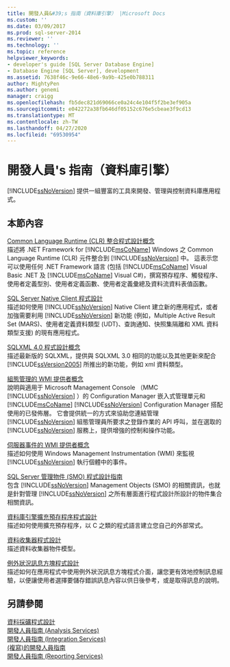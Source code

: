 ```yaml
---
title: 開發人員&#39;s 指南（資料庫引擎） |Microsoft Docs
ms.custom: ''
ms.date: 03/09/2017
ms.prod: sql-server-2014
ms.reviewer: ''
ms.technology: ''
ms.topic: reference
helpviewer_keywords:
- developer's guide [SQL Server Database Engine]
- Database Engine [SQL Server], development
ms.assetid: 7638f46c-9e66-48e6-9a9b-425e0b788311
author: MightyPen
ms.author: genemi
manager: craigg
ms.openlocfilehash: fb5dec821d69066ce0a24c4e104f5f2be3ef905a
ms.sourcegitcommit: e042272a38fb646df05152c676e5cbeae3f9cd13
ms.translationtype: MT
ms.contentlocale: zh-TW
ms.lasthandoff: 04/27/2020
ms.locfileid: "69530954"
---
```

# <a name="developer39s-guide-database-engine"></a>開發人員&#39;s 指南（資料庫引擎）
  [!INCLUDE[ssNoVersion](../includes/ssnoversion-md.md)] 提供一組豐富的工具來開發、管理與控制資料庫應用程式。  
  
## <a name="in-this-section"></a>本節內容  
 [Common Language Runtime &#40;CLR&#41; 整合程式設計概念](clr-integration/common-language-runtime-clr-integration-programming-concepts.md)  
 描述將 .NET Framework for [!INCLUDE[msCoName](../includes/msconame-md.md)] Windows 之 Common Language Runtime (CLR) 元件整合到 [!INCLUDE[ssNoVersion](../includes/ssnoversion-md.md)] 中。 這表示您可以使用任何 .NET Framework 語言 (包括 [!INCLUDE[msCoName](../includes/msconame-md.md)] Visual Basic .NET 及 [!INCLUDE[msCoName](../includes/msconame-md.md)] Visual C#)，撰寫預存程序、觸發程序、使用者定義型別、使用者定義函數、使用者定義彙總及資料流資料表值函數。  
  
 [SQL Server Native Client 程式設計](native-client/sql-server-native-client-programming.md)  
 描述如何使用 [!INCLUDE[ssNoVersion](../includes/ssnoversion-md.md)] Native Client 建立新的應用程式，或者加強需要利用 [!INCLUDE[ssNoVersion](../includes/ssnoversion-md.md)] 新功能 (例如，Multiple Active Result Set (MARS)、使用者定義資料類型 (UDT)、查詢通知、快照集隔離和 XML 資料類型支援) 的現有應用程式。  
  
 [SQLXML 4.0 程式設計概念](sqlxml/sqlxml-4-0-programming-concepts.md)  
 描述最新版的 SQLXML，提供與 SQLXML 3.0 相同的功能以及其他更新來配合 [!INCLUDE[ssVersion2005](../includes/ssversion2005-md.md)] 所推出的新功能，例如 xml 資料類型。  
  
 [組態管理的 WMI 提供者概念](wmi-provider-configuration/wmi-provider-for-configuration-management.md)  
 說明與適用于 Microsoft Management Console （MMC [!INCLUDE[ssNoVersion](../includes/ssnoversion-md.md)] ）的 Configuration Manager 嵌入式管理單元和[!INCLUDE[msCoName](../includes/msconame-md.md)] [!INCLUDE[ssNoVersion](../includes/ssnoversion-md.md)] Configuration Manager 搭配使用的已發佈層。 它會提供統一的方式來協助您連結管理 [!INCLUDE[ssNoVersion](../includes/ssnoversion-md.md)] 組態管理員所要求之登錄作業的 API 呼叫，並在選取的 [!INCLUDE[ssNoVersion](../includes/ssnoversion-md.md)] 服務上，提供增強的控制和操作功能。  
  
 [伺服器事件的 WMI 提供者概念](wmi-provider-server-events/wmi-provider-for-server-events-concepts.md)  
 描述如何使用 Windows Management Instrumentation (WMI) 來監視 [!INCLUDE[ssNoVersion](../includes/ssnoversion-md.md)] 執行個體中的事件。  
  
 [SQL Server 管理物件 &#40;SMO&#41; 程式設計指南](server-management-objects-smo/sql-server-management-objects-smo-programming-guide.md)  
 包含 [!INCLUDE[ssNoVersion](../includes/ssnoversion-md.md)] Management Objects (SMO) 的相關資訊，也就是針對管理 [!INCLUDE[ssNoVersion](../includes/ssnoversion-md.md)] 之所有層面進行程式設計所設計的物件集合相關資訊。  
  
 [資料庫引擎擴充預存程序程式設計](database-engine-extended-stored-procedure-programming.md)  
 描述如何使用擴充預存程序，以 C 之類的程式語言建立您自己的外部常式。  
  
 [資料收集器程式設計](../database-engine/dev-guide/data-collector-programming.md)  
 描述資料收集器物件模型。  
  
 [例外狀況訊息方塊程式設計](../database-engine/dev-guide/exception-message-box-programming.md)  
 描述如何在應用程式中使用例外狀況訊息方塊程式介面，讓您更有效地控制訊息經驗，以便讓使用者選擇要儲存錯誤訊息內容以供日後參考，或是取得訊息的說明。  
  
## <a name="see-also"></a>另請參閱  
 [資料採礦程式設計](../analysis-services/dev-guide/data-mining-programming.md)   
 [開發人員指南 &#40;Analysis Services&#41;](https://docs.microsoft.com/analysis-services/analysis-services-developer-documentation)   
 [開發人員指南 &#40;Integration Services&#41;](../integration-services/integration-services-developer-documentation.md)   
 [&#40;複寫&#41;的開發人員指南](replication/concepts/replication-developer-documentation.md)   
 [開發人員指南 &#40;Reporting Services&#41;](../reporting-services/reporting-services-developer-documentation.md)  
  
  
